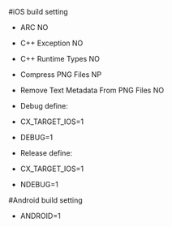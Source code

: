 
#iOS build setting

* ARC NO
* C++ Exception NO
* C++ Runtime Types NO
* Compress PNG Files NP
* Remove Text Metadata From PNG Files NO

* Debug define:
* CX_TARGET_IOS=1
* DEBUG=1

* Release define:
* CX_TARGET_IOS=1
* NDEBUG=1

#Android build setting
* ANDROID=1